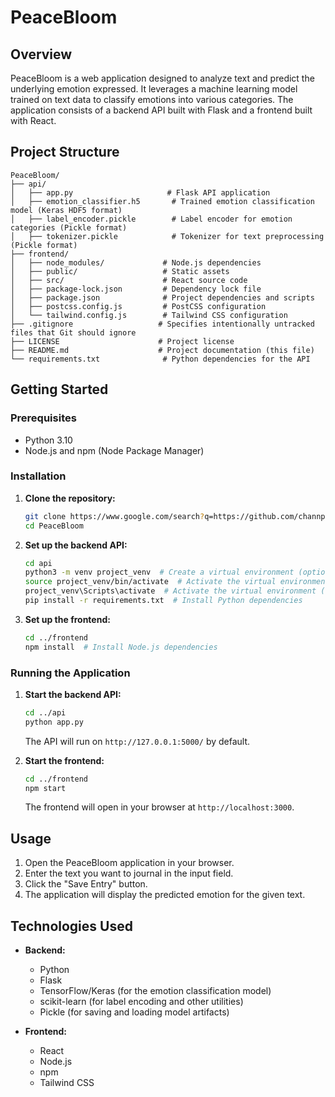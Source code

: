 # PeaceBloom

## Overview

PeaceBloom is a web application designed to analyze text and predict the underlying emotion expressed. It leverages a machine learning model trained on text data to classify emotions into various categories. The application consists of a backend API built with Flask and a frontend built with React.

## Project Structure

```
PeaceBloom/
├── api/
│   ├── app.py                     # Flask API application
│   ├── emotion_classifier.h5       # Trained emotion classification model (Keras HDF5 format)
│   ├── label_encoder.pickle        # Label encoder for emotion categories (Pickle format)
│   ├── tokenizer.pickle            # Tokenizer for text preprocessing (Pickle format)
├── frontend/
│   ├── node_modules/             # Node.js dependencies
│   ├── public/                   # Static assets
│   ├── src/                      # React source code
│   ├── package-lock.json         # Dependency lock file
│   ├── package.json              # Project dependencies and scripts
│   ├── postcss.config.js         # PostCSS configuration
│   └── tailwind.config.js        # Tailwind CSS configuration
├── .gitignore                   # Specifies intentionally untracked files that Git should ignore
├── LICENSE                      # Project license
├── README.md                    # Project documentation (this file)
└── requirements.txt              # Python dependencies for the API
```

## Getting Started

### Prerequisites

- Python 3.10
- Node.js and npm (Node Package Manager)

### Installation

1. **Clone the repository:**
   ```bash
   git clone https://www.google.com/search?q=https://github.com/channpreetsingh/PeaceBloom.git
   cd PeaceBloom
   ```

2. **Set up the backend API:**
   ```bash
   cd api
   python3 -m venv project_venv  # Create a virtual environment (optional but recommended)
   source project_venv/bin/activate  # Activate the virtual environment (Linux/macOS)
   project_venv\Scripts\activate  # Activate the virtual environment (Windows)
   pip install -r requirements.txt  # Install Python dependencies
   ```

3. **Set up the frontend:**
   ```bash
   cd ../frontend
   npm install  # Install Node.js dependencies
   ```

### Running the Application

1. **Start the backend API:**
   ```bash
   cd ../api
   python app.py
   ```
   The API will run on `http://127.0.0.1:5000/` by default.

2. **Start the frontend:**
   ```bash
   cd ../frontend
   npm start
   ```
   The frontend will open in your browser at `http://localhost:3000`.

## Usage

1. Open the PeaceBloom application in your browser.
2. Enter the text you want to journal in the input field.
3. Click the "Save Entry" button.
4. The application will display the predicted emotion for the given text.

## Technologies Used

- **Backend:**
  - Python
  - Flask
  - TensorFlow/Keras (for the emotion classification model)
  - scikit-learn (for label encoding and other utilities)
  - Pickle (for saving and loading model artifacts)

- **Frontend:**
  - React
  - Node.js
  - npm
  - Tailwind CSS
